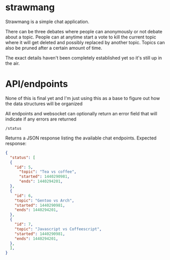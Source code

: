 # strawmang

Strawmang is a simple chat application.  

There can be three debates where people can anonymously or not debate about a topic.
People can at anytime start a vote to kill the current topic where it will get deleted
and possibly replaced by another topic. Topics can also be pruned after a certain amount
of time.

The exact details haven't been completely established yet so it's still up in the air.

# API/endpoints

None of this is final yet and I'm just using this as a base to figure out how
the data structures will be organized 

All endpoints and websocket can optionally return an error field that will
indicate if any errors are returned

`/status`

Returns a JSON response listing the available chat endpoints.  Expected response:
``` JSON
{
  "status": [
  {
    "id": 5,
      "topic": "Tea vs coffee",
      "started": 1440290981,
      "ends": 1440294201,
  },
  {
    "id": 6,
    "topic": "Gentoo vs Arch",
    "started": 1440290981,
    "ends": 1440294201,
  },
  {
    "id": 7,
    "topic": "Javascript vs Coffeescript",
    "started": 1440290981,
    "ends": 1440294201,
  },
  ],
}
```
